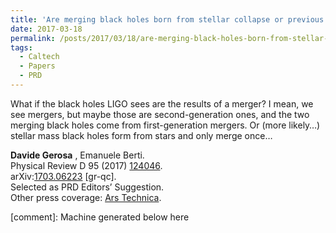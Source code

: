 ```yaml
---
title: 'Are merging black holes born from stellar collapse or previous mergers?'
date: 2017-03-18
permalink: /posts/2017/03/18/are-merging-black-holes-born-from-stellar-collapse-or-previous-mergers
tags:
  - Caltech
  - Papers
  - PRD
---
```


What if the black holes LIGO sees are the results of a merger? I mean, we see mergers, but maybe those are second-generation ones, and the two merging black holes come from first-generation mergers. Or (more likely…) stellar mass black holes form from stars and only merge once…

**Davide Gerosa** , Emanuele Berti.  
Physical Review D 95 (2017) [124046](<https://journals.aps.org/prd/abstract/10.1103/PhysRevD.95.124046>).  
arXiv:[1703.06223](<http://arxiv.org/abs/arXiv:1703.06223>) [gr-qc].  
Selected as PRD Editors’ Suggestion.  
Other press coverage: [Ars Technica](<https://arstechnica.com/science/2017/06/black-hole-mergers-may-reveal-dark-past-of-cannibalism/>).

[comment]: Machine generated below here
